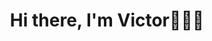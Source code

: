 <h1 align="center">Hi there, I'm Victor👨🏻‍💻</h1>


<!-- <details align = "center">

<p align="center">I'm a software engineer, coffee addict, film enthusiast, shutterbug, food connoisseur, boombox blaster, olympic weightlifter, thrill seeker, carpe diem.</p>

<p align="center">Connect With  Me:</p>

<div align="center">
<a href="https://vstoic.github.io/">
  <img align="center" alt="Victor's Portfolio" width="30px" src="https://i.postimg.cc/7ZM7CDZp/Pngtree-vector-portfolio-icon-4165689.png" />
</a>
<a href="https://www.instagram.com/vstoic/" >
  <img align="center" alt="Victor's Instagram" width="30px" src="https://pic.onlinewebfonts.com/svg/img_465937.png" />
</a>
<a href="https://www.linkedin.com/in/victorcheng3/">
  <img align="center" alt="Victor's LinkedIn" width="30px" src="https://pic.onlinewebfonts.com/svg/img_212273.png" />
</a>
<a href="https://angel.co/u/sing-victor-cheng">
  <img align="center" alt="Victor's AngelList" width="20px" src="https://pic.onlinewebfonts.com/svg/img_424356.png" />
</a>
</div>
<br/>

<summary>More About My Coding Life</summary>
<br />
<p align="center"><img src="https://github-readme-stats.vercel.app/api?username=Vstoic&count_private=true&show_icons=true&theme=graywhite&hide=issues,contribs" alt="Vstoic"/></p>

<p align="center"><img src="https://github-readme-stats.vercel.app/api/top-langs?username=Vstoic&show_icons=true&locale=en&layout=compact&theme=graywhite" alt="Vstoic" /></p>

</details> -->
